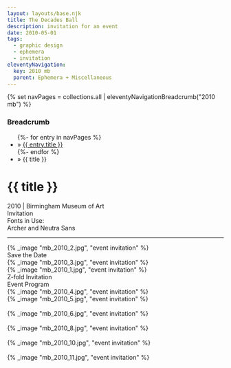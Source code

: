 ```yaml
---
layout: layouts/base.njk
title: The Decades Ball
description: invitation for an event
date: 2010-05-01
tags:
  - graphic design
  - ephemera
  - invitation
eleventyNavigation:
  key: 2010 mb
  parent: Ephemera + Miscellaneous
---
```

{% set navPages = collections.all | eleventyNavigationBreadcrumb("2010 mb") %}
<div class="breadcrumb">
    <h3 class="visually-hidden">Breadcrumb</h3>
	<ul class="nav">
            {%- for entry in navPages %}
		<li class="nav-item"{% if entry.url == page.url %} class="active-breadcrumb"{% endif %}> » <a href="{{ entry.url }}">{{ entry.title }}</a></li>
  	    	{%- endfor %}
	    <li class="nav-item"><active-breadcrumb>» {{ title }}</active-breadcrumb></li>
	</ul>
</div>
<div class="container">
	<div class="row"></div>
	<div class="row">
		<div class="col">
			<h1>{{ title }}</h1>
			<figcaption>2010 | Birmingham Museum of Art</figcaption>
			<figcaption>Invitation</figcaption>
			<figcaption>Fonts in Use:</br>Archer and Neutra Sans</figcaption>
            <hr>
		</div>
        <div class="col-1 col-1-md col-1-lg"></div>
        <div class="col">
			{% _image "mb_2010_2.jpg", "event invitation" %}
			<figcaption>Save the Date</figcaption>
			{% _image "mb_2010_3.jpg", "event invitation" %}
		</div>
        <div class="col-1 col-1-md col-1-lg"></div>
	</div>
	<div class="row">
		<div class="col-1 col-1-md col-1-lg"></div>
		<div class="col">
			{% _image "mb_2010_1.jpg", "event invitation" %}
		<figcaption>Z-fold Invitation</figcaption>
		</div>
        <div class="col-1 col-1-md col-1-lg"></div>
	</div>
	<div class="row">
		<div class="col-1 col-1-md col-1-lg"></div>
		<div class="col">
		</div>
		<div class="col">
			<figcaption>Event Program</figcaption>
			{% _image "mb_2010_4.jpg", "event invitation" %}
		</div>
        <div class="col-1 col-1-md col-1-lg"></div>
	</div>
	<div class="row">
		<div class="col-1 col-1-md col-1-lg"></div>
		<div class="col">
			{% _image "mb_2010_5.jpg", "event invitation" %}
			</br></br>
			{% _image "mb_2010_6.jpg", "event invitation" %}
			</br></br>
			{% _image "mb_2010_8.jpg", "event invitation" %}
			</br></br>
			{% _image "mb_2010_10.jpg", "event invitation" %}
			</br></br>
			{% _image "mb_2010_11.jpg", "event invitation" %}
			</br></br>
		</div>
		<div class="col-1 col-1-md col-1-lg"></div>
	</div>
</div>